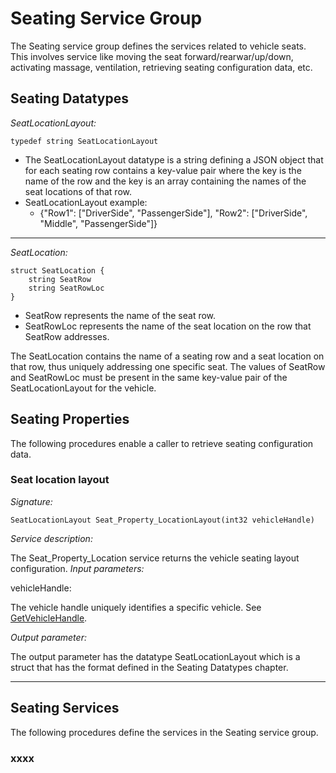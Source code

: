 # Seating Service Group
The Seating service group defines the services related to vehicle seats. This involves service like moving the seat forward/rearwar/up/down, activating massage, ventilation, retrieving seating configuration data, etc.

## Seating Datatypes
_*SeatLocationLayout:*_

```
typedef string SeatLocationLayout
```
* The SeatLocationLayout datatype is a string defining a JSON object that for each seating row contains a key-value pair where the key is the name of the row
and the key is an array containing the names of the seat locations of that row.
* SeatLocationLayout example:
   * {"Row1": ["DriverSide", "PassengerSide"], "Row2": ["DriverSide", "Middle", "PassengerSide"]}

---

_*SeatLocation:*_

```
struct SeatLocation {
    string SeatRow
    string SeatRowLoc
}
```
* SeatRow represents the name of the seat row.
* SeatRowLoc represents the name of the seat location on the row that SeatRow addresses.

The SeatLocation contains the name of a seating row and a seat location on that row, thus uniquely addressing one specific seat.
The values of SeatRow and SeatRowLoc must be present in the same key-value pair of the SeatLocationLayout for the vehicle.

## Seating Properties
The following procedures enable a caller to retrieve seating configuration data.

### Seat location layout
_*Signature:*_
```
SeatLocationLayout Seat_Property_LocationLayout(int32 vehicleHandle)
```
_*Service description:*_

The Seat_Property_Location service returns the vehicle seating layout configuration. 
*Input parameters:*

vehicleHandle:

The vehicle handle uniquely identifies a specific vehicle. See [GetVehicleHandle](/VSAPI/Specification/README.md#GetVehicleHandle).

*Output parameter:*

The output parameter has the datatype SeatLocationLayout which is a struct that has the format defined in the Seating Datatypes chapter.

---

## Seating Services
The following procedures define the services in the Seating service group.

### xxxx

